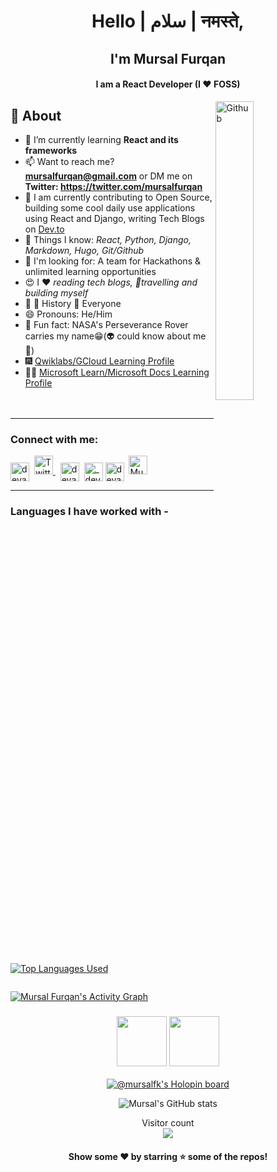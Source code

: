 <span color="#000000">
<h1 align="center">Hello | سلام | नमस्ते,</h1>  
<h2 align="center"> I'm Mursal Furqan</h1>
<h4 align="center">I am a React Developer (I ❤️ FOSS)</h2>

<img width="35%" align="right" alt="Github" src="https://user-images.githubusercontent.com/48678280/88862734-4903af80-d201-11ea-968b-9c939d88a37c.gif"/>


## 🧐 About

- 🌱 I’m currently learning **React and its frameworks**
- 📫 Want to reach me? **mursalfurqan@gmail.com** or DM me on **Twitter: https://twitter.com/mursalfurqan**
- 🔭 I am currently contributing to Open Source, building some cool daily use applications using React and Django, writing Tech Blogs on <a href = "https://dev.to/mursalfk/">Dev.to</a>
- 👀 Things I know: <i> React, Python, Django, Markdown, Hugo, Git/Github</i> 
- 👐 I'm looking for: A team for Hackathons &  unlimited learning opportunities
- 😍 I ❤️ <i>reading tech blogs, 💫travelling and building myself</i>
- 💌 💝 History 🙏 Everyone
- 😄 Pronouns: He/Him 
- 🌙 Fun fact: NASA's Perseverance Rover carries my name😁(👽 could know about me🤣) 
- 🎆 [Qwiklabs/GCloud Learning Profile](https://www.qwiklabs.com/public_profiles/e7c9d521-8506-4a4a-bc2e-c718fc91744e)
- 👩‍💻 [Microsoft Learn/Microsoft Docs Learning Profile](https://docs.microsoft.com/en-us/users/mursalfurqan/)  
<br><br>

<hr \>

<h3 align="left">Connect with me:</h3>
<p align="left">
<a href="https://www.linkedin.com/in/mursalfurqan/" target="blank"><img align="center" src="img/linkedin.png" alt="devansu-yadav" height="30" width="30" /></a>&nbsp
  <a href="https://twitter.com/mursalfurqan">
    <img src="img/twitter.png" alt="Twitter" width="30" height="30"/>
  </a>&nbsp
<a href="https://www.facebook.com/mursal.furqan" target="blank"><img align="center" src="img/facebook.png" alt="devansu.yadav.5" height="30" width="30" /></a>&nbsp
<a href="https://www.instagram.com/mursalfk/" target="blank"><img align="center" src="img/instagram.png" alt="_devansh_609" height="30" width="30" /></a>
<a href="https://mursalfk.medium.com/" target="blank"><img align="center" src="img/medium.png" alt="devansuyadav" height="30" width="30" /></a>&nbsp
<a href="https://dev.to/mursalfk">
  <img src="https://d2fltix0v2e0sb.cloudfront.net/dev-badge.svg" alt="Mursal Furqan's DEV Community Profile" height="30" width="30">
</a>
</p>


<hr \>

### Languages I have worked with -
<div align="center" style="display:flex; width: 100%">
 
[![Top Languages Used](https://github-readme-stats.vercel.app/api/top-langs/?username=mursalfk&layout=compact)](https://github.com/anuraghazra/github-readme-stats)

</div>

<a href="https://activity-graph.herokuapp.com/graph?username=mursalfk&bg_color=1F222E&color=ffffff&line=f08c2d&point=444040&area=true&hide_border=true"><img alt="Mursal Furqan's Activity Graph" src="https://activity-graph.herokuapp.com/graph?username=mursalfk&bg_color=1F222E&color=ffffff&line=f08c2d&point=444040&area=true&hide_border=true" /></a> <h3 align="center"><img src="https://octodex.github.com/images/daftpunktocat-thomas.gif" height="80px" width="80px"> <!--❤️(Data Science && Machine Learning) <img src ="https://media0.giphy.com/media/M8u539G98rIxYpHnTW/source.gif" width="20px">--> <img src="https://octodex.github.com/images/daftpunktocat-guy.gif" height="80px" width="80px"></h3>

 <div align="center" width="100%">

[![@mursalfk's Holopin board](https://holopin.io/api/user/board?user=mursalfk)](https://holopin.io/@mursalfk)

 </div>

<div align="center" width="100%">

![Mursal's GitHub stats](https://github-readme-stats.vercel.app/api?username=mursalfk&show_icons=true&bg_color=30,e96443,904e95&title_color=fff&text_color=fff&count_private=true&include_all_commits=true) 

 </div>
 

<p align="center"> 
  Visitor count<br>
  <img src="https://profile-counter.glitch.me/mursalfk/count.svg"/>
 </p>

<h4 align="center">Show some ❤️ by starring ⭐ some of the repos!</h4>
</span>
